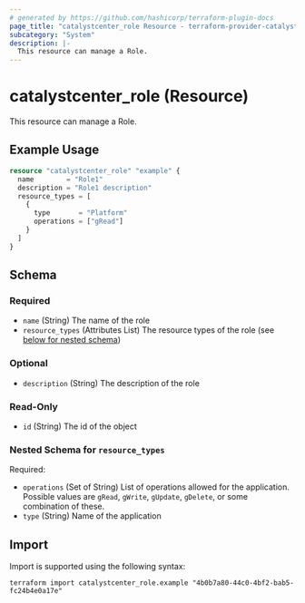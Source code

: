```yaml
---
# generated by https://github.com/hashicorp/terraform-plugin-docs
page_title: "catalystcenter_role Resource - terraform-provider-catalystcenter"
subcategory: "System"
description: |-
  This resource can manage a Role.
---
```


# catalystcenter_role (Resource)

This resource can manage a Role.

## Example Usage

```terraform
resource "catalystcenter_role" "example" {
  name        = "Role1"
  description = "Role1 description"
  resource_types = [
    {
      type       = "Platform"
      operations = ["gRead"]
    }
  ]
}
```

<!-- schema generated by tfplugindocs -->
## Schema

### Required

- `name` (String) The name of the role
- `resource_types` (Attributes List) The resource types of the role (see [below for nested schema](#nestedatt--resource_types))

### Optional

- `description` (String) The description of the role

### Read-Only

- `id` (String) The id of the object

<a id="nestedatt--resource_types"></a>
### Nested Schema for `resource_types`

Required:

- `operations` (Set of String) List of operations allowed for the application. Possible values are `gRead`, `gWrite`, `gUpdate`, `gDelete`, or some combination of these.
- `type` (String) Name of the application

## Import

Import is supported using the following syntax:

```shell
terraform import catalystcenter_role.example "4b0b7a80-44c0-4bf2-bab5-fc24b4e0a17e"
```
